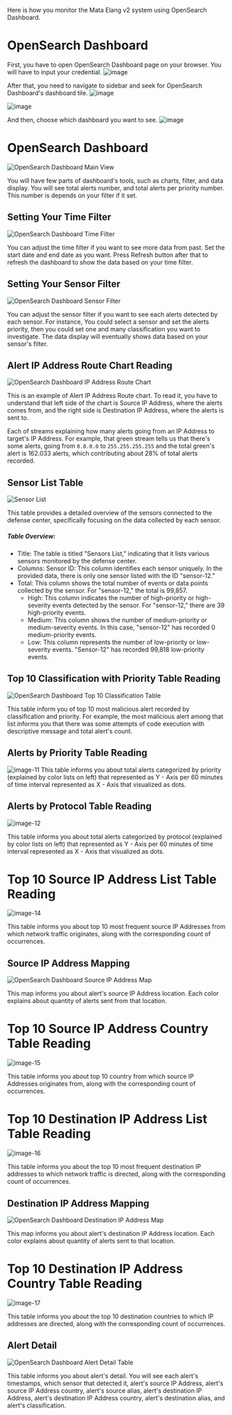 
Here is how you monitor the Mata Elang v2 system using OpenSearch Dashboard.

# OpenSearch Dashboard

First, you have to open OpenSearch Dashboard page on your browser. You will have to input your credential.
![image](../static/uploads/d143583d02f5f501f135a9c935f97f6e/image.png)

After that, you need to navigate to sidebar and seek for OpenSearch Dashboard's dashboard tile.
![image](../static/uploads/fb47b9779593fe575f59c931b77293ce/image.png)

![image](../static/uploads/1160ae3d82b4301ffc3ee5b1e4b503e3/image.png)

And then, choose which dashboard you want to see.
![image](../static/uploads/13a2d159874c13e34c28bade2f2b9b84/image.png)

# OpenSearch Dashboard

![OpenSearch Dashboard Main View](../static/uploads/93dad5d4e85ecb86c57755b9e8ed5e50/image.png)

You will have few parts of dashboard's tools, such as charts, filter, and data display. You will see total alerts number, and total alerts per priority number. This number is depends on your filter if it set.

## Setting Your Time Filter

![OpenSearch Dashboard Time Filter](../static/uploads/690b108ad10d61ddd3b1de0ef71391f1/image-1.png)

You can adjust the time filter if you want to see more data from past. Set the start date and end date as you want. Press Refresh button after that to refresh the dashboard to show the data based on your time filter.

## Setting Your Sensor Filter

![OpenSearch Dashboard Sensor Filter](../static/uploads/cc178ccee71dfc4bf8002cda92662b90/image-2.png)

You can adjust the sensor filter if you want to see each alerts detected by each sensor. For instance, You could select a sensor and set the alerts priority, then you could set one and many classification you want to investigate. The data display will eventually shows data based on your sensor's filter.

## Alert IP Address Route Chart Reading

![OpenSearch Dashboard IP Address Route Chart](../static/uploads/22f93f81fbaac5b04e71bfe23f894b50/image-4.png)

This is an example of Alert IP Address Route chart. To read it, you have to understand that left side of the chart is Source IP Address, where the alerts comes from, and the right side is Destination IP Address, where the alerts is sent to.

Each of streams explaining how many alerts going from an IP Address to target's IP Address. For example, that green stream tells us that there's some alerts, going from `0.0.0.0` to `255.255.255.255` and the total green's alert is 162.033 alerts, which contributing about 28% of total alerts recorded.


## Sensor List Table

![Sensor List](../static/uploads/5fe03e4a3a9490762f978f373b54c304/image-9.png)

This table provides a detailed overview of the sensors connected to the defense center, specifically focusing on the data collected by each sensor.

##### Table Overview:

- Title: The table is titled "Sensors List," indicating that it lists various sensors monitored by the defense center.
- Columns:
  Sensor ID: This column identifies each sensor uniquely. In the provided data, there is only one sensor listed with the ID "sensor-12."
- Total: This column shows the total number of events or data points collected by the sensor. For "sensor-12," the total is 99,857.
  - High: This column indicates the number of high-priority or high-severity events detected by the sensor. For "sensor-12," there are 39 high-priority events.
  - Medium: This column shows the number of medium-priority or medium-severity events. In this case, "sensor-12" has recorded 0 medium-priority events.
  - Low: This column represents the number of low-priority or low-severity events. "Sensor-12" has recorded 99,818 low-priority events.

## Top 10 Classification with Priority Table Reading

![OpenSearch Dashboard Top 10 Classification Table](../static/uploads/e5f3d5460a1b188041f38abf70838c86/image-5.png)

This table inform you of top 10 most malicious alert recorded by classification and priority. For example, the most malicious alert among that list informs you that there was some attempts of code execution with descriptive message and total alert's count.

## Alerts by Priority Table Reading

![image-11](../static/uploads/308a03c50c3723061b1da8259fe18a0b/image-11.png)
This table informs you about total alerts categorized by priority (explained by color lists on left) that represented as Y - Axis per 60 minutes of time interval represented as X - Axis that visualized as dots.

## Alerts by Protocol Table Reading

![image-12](../static/uploads/9fa57880979b2ec6169136296c652aa3/image-12.png)

This table informs you about total alerts categorized by protocol (explained by color lists on left) that represented as Y - Axis per 60 minutes of time interval represented as X - Axis that visualized as dots.


# Top 10 Source IP Address List Table Reading

![image-14](../static/uploads/78e827607cf137e7fb8b1eede75be95c/image-14.png)

This table informs you about top 10 most frequent source IP Addresses from which network traffic originates, along with the corresponding count of occurrences.

## Source IP Address Mapping

![OpenSearch Dashboard Source IP Address Map](../static/uploads/2657c209764285eac0406d6f4401dfa6/image-6.png)

This map informs you about alert's source IP Address location. Each color explains about quantity of alerts sent from that location.

# Top 10 Source IP Address Country Table Reading

![image-15](../static/uploads/8df28ca7ef3e504f38ba1e54dd87d2c8/image-15.png)

This table informs you about top 10 country from which source IP Addresses originates from, along with the corresponding count of occurrences.

# Top 10 Destination IP Address List Table Reading

![image-16](../static/uploads/3e020f2722ecb2a24b7fc7c0fc0fbf5f/image-16.png)

This table informs you about the top 10 most frequent destination IP addresses to which network traffic is directed, along with the corresponding count of occurrences.


## Destination IP Address Mapping

![OpenSearch Dashboard Destination IP Address Map](../static/uploads/dc5dc03aedae35ecb5e7a0a1f96e2a1a/image-7.png)

This map informs you about alert's destination IP Address location. Each color explains about quantity of alerts sent to that location.


# Top 10 Destination IP Address Country Table Reading

![image-17](../static/uploads/934456822fc4eb71e69117cb2fbf43b6/image-17.png)

This table informs you about the top 10 destination countries to which IP addresses are directed, along with the corresponding count of occurrences.


## Alert Detail

![OpenSearch Dashboard Alert Detail Table](../static/uploads/f8dfa2f2bffe2a91bb73b66f47464f25/image-8.png)

This table informs you about alert's detail. You will see each alert's timestamps, which sensor that detected it, alert's source IP Address, alert's source IP Address country, alert's source alias, alert's destination IP Address, alert's destination IP Address country, alert's destination alias, and alert's classification.
